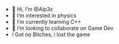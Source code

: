 - 👋 Hi, I’m @Alp3x
- 👀 I’m interested in physics
- 🌱 I’m currently learning C++
- 💞️ I’m looking to collaborate on Game Dev
- I Got no Bitches, i lost the game
<!---
Alp3x/Alp3x is a ✨ special ✨ repository because its `README.md` (this file) appears on your GitHub profile.
You can click the Preview link to take a look at your changes.
